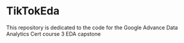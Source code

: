 # TikTokEda
This repository is dedicated to the code for the Google Advance Data Analytics Cert course 3 EDA capstone
